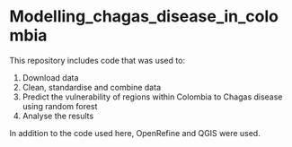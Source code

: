 # Modelling_chagas_disease_in_colombia
This repository includes code that was used to:
1) Download data
2) Clean, standardise and combine data
3) Predict the vulnerability of regions within Colombia to Chagas disease using random forest
4) Analyse the results

In addition to the code used here, OpenRefine and QGIS were used. 
